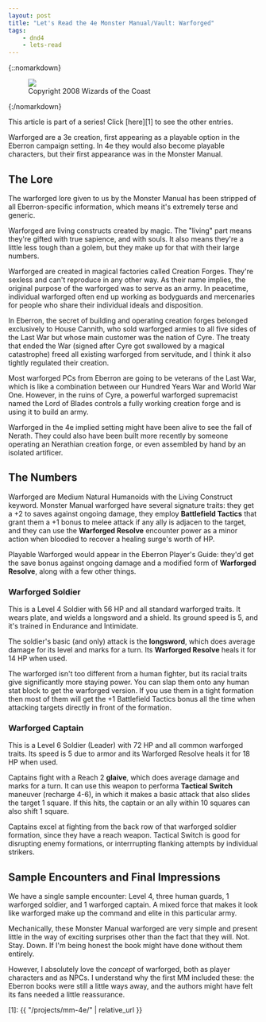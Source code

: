 ```yaml
---
layout: post
title: "Let's Read the 4e Monster Manual/Vault: Warforged"
tags:
    - dnd4
    - lets-read
---
```


{::nomarkdown}
<figure class="left">
  <img src="{{ "/assets/wir-mm-4e-warforged.png" | absolute_url }}"/>
  <figcaption>
    Copyright 2008 Wizards of the Coast
  </figcaption>
</figure>
{:/nomarkdown}

This article is part of a series! Click [here][1] to see the other entries.

Warforged are a 3e creation, first appearing as a playable option in the Eberron
campaign setting. In 4e they would also become playable characters, but their
first appearance was in the Monster Manual.

## The Lore

The warforged lore given to us by the Monster Manual has been stripped of all
Eberron-specific information, which means it's extremely terse and generic.

Warforged are living constructs created by magic. The "living" part means
they're gifted with true sapience, and with souls. It also means they're a
little less tough than a golem, but they make up for that with their large
numbers.

Warforged are created in magical factories called Creation Forges. They're
sexless and can't reproduce in any other way. As their name implies, the
original purpose of the warforged was to serve as an army. In peacetime,
individual warforged often end up working as bodyguards and mercenaries for
people who share their individual ideals and disposition.

In Eberron, the secret of building and operating creation forges belonged
exclusively to House Cannith, who sold warforged armies to all five sides of the
Last War but whose main customer was the nation of Cyre. The treaty that ended
the War (signed after Cyre got swallowed by a magical catastrophe) freed all
existing warforged from servitude, and I think it also tightly regulated their
creation.

Most warforged PCs from Eberron are going to be veterans of the Last War, which
is like a combination between our Hundred Years War and World War One. However,
in the ruins of Cyre, a powerful warforged supremacist named the Lord of Blades
controls a fully working creation forge and is using it to build an army.

Warforged in the 4e implied setting might have been alive to see the fall of
Nerath. They could also have been built more recently by someone operating an
Nerathian creation forge, or even assembled by hand by an isolated artificer.

## The Numbers

Warforged are Medium Natural Humanoids with the Living Construct
keyword. Monster Manual warforged have several signature traits: they get a +2
to saves against ongoing damage, they employ **Battlefield Tactics** that grant
them a +1 bonus to melee attack if any ally is adjacen to the target, and they
can use the **Warforged Resolve** encounter power as a minor action when
bloodied to recover a healing surge's worth of HP.

Playable Warforged would appear in the Eberron Player's Guide: they'd get the
save bonus against ongoing damage and a modified form of **Warforged Resolve**,
along with a few other things.

### Warforged Soldier

This is a Level 4 Soldier with 56 HP and all standard warforged traits. It wears
plate, and wields a longsword and a shield. Its ground speed is 5, and it's
trained in Endurance and Intimidate.

The soldier's basic (and only) attack is the **longsword**, which does average
damage for its level and marks for a turn. Its **Warforged Resolve** heals it
for 14 HP when used.

The warforged isn't too different from a human fighter, but its racial traits
give significantly more staying power. You can slap them onto any human stat
block to get the warforged version. If you use them in a tight formation then
most of them will get the +1 Battlefield Tactics bonus all the time when
attacking targets directly in front of the formation.

### Warforged Captain

This is a Level 6 Soldier (Leader) with 72 HP and all common warforged
traits. Its speed is 5 due to armor and its Warforged Resolve heals it for 18 HP
when used.

Captains fight with a Reach 2 **glaive**, which does average damage and marks for a
turn. It can use this weapon to performa **Tactical Switch** maneuver (recharge
4-6), in which it makes a basic attack that also slides the target 1 square. If
this hits, the captain or an ally within 10 squares can also shift 1 square.

Captains excel at fighting from the back row of that warforged soldier
formation, since they have a reach weapon. Tactical Switch is good for
disrupting enemy formations, or interrrupting flanking attempts by individual
strikers.

## Sample Encounters and Final Impressions

We have a single sample encounter: Level 4, three human guards, 1 warforged
soldier, and 1 warforged captain. A mixed force that makes it look like
warforged make up the command and elite in this particular army.

Mechanically, these Monster Manual warforged are very simple and present little
in the way of exciting surprises other than the fact that they
will. Not. Stay. Down. If I'm being honest the book might have done without them
entirely.

However, I absolutely love the _concept_ of warforged, both as player characters
and as NPCs. I understand why the first MM included these: the Eberron books
were still a little ways away, and the authors might have felt its fans needed a
little reassurance.

[1]: {{ "/projects/mm-4e/" | relative_url }}
